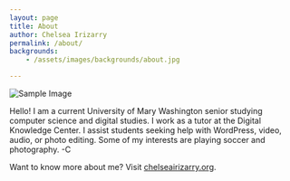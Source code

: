 ```yaml
---
layout: page
title: About
author: Chelsea Irizarry
permalink: /about/
backgrounds: 
    - /assets/images/backgrounds/about.jpg

---
```

![Sample Image](https://chelseairizarry.github.io/assets/images/chelsea.jpg)

Hello! I am a current University of Mary Washington senior studying computer science and digital studies. 
I work as a tutor at the Digital Knowledge Center. 
I assist students seeking help with WordPress, video, audio, or photo editing. Some of my interests are playing soccer and photography.
-C

Want to know more about me?
Visit [chelseairizarry.org](http://chelseairizarry.org).
